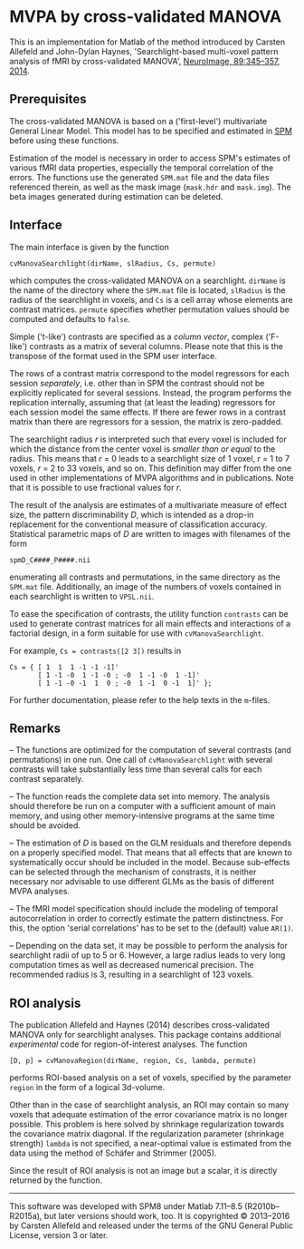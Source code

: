 # MVPA by cross-validated MANOVA

This is an implementation for Matlab of the method introduced by Carsten
Allefeld and John-Dylan Haynes, 'Searchlight-based multi-voxel pattern analysis
of fMRI by cross-validated MANOVA', [NeuroImage, 89:345–357,
2014](http://dx.doi.org/10.1016/j.neuroimage.2013.11.043).


## Prerequisites

The cross-validated MANOVA is based on a ('first-level') multivariate General
Linear Model. This model has to be specified and estimated in
[SPM](http://www.fil.ion.ucl.ac.uk/spm/) before using these functions.

Estimation of the model is necessary in order to access SPM's estimates of
various fMRI data properties, especially the temporal correlation of the
errors. The functions use the generated `SPM.mat` file and the data files
referenced therein, as well as the mask image (`mask.hdr` and `mask.img`).
The beta images generated during estimation can be deleted.


## Interface

The main interface is given by the function

    cvManovaSearchlight(dirName, slRadius, Cs, permute)

which computes the cross-validated MANOVA on a searchlight. `dirName` is the
name of the directory where the `SPM.mat` file is located, `slRadius` is the
radius of the searchlight in voxels, and `Cs` is a cell array whose elements
are contrast matrices. `permute` specifies whether permutation values should
be computed and defaults to `false`.

Simple ('t-like') contrasts are specified as a *column vector*, complex
('F-like') contrasts as a matrix of several columns. Please note that this is
the transpose of the format used in the SPM user interface.

The rows of a contrast matrix correspond to the model regressors for each
session *separately*, i.e. other than in SPM the contrast should not be
explicitly replicated for several sessions. Instead, the program performs the
replication internally, assuming that (at least the leading) regressors for
each session model the same effects. If there are fewer rows in a contrast
matrix than there are regressors for a session, the matrix is zero-padded.

The searchlight radius *r* is interpreted such that every voxel is included
for which the distance from the center voxel is *smaller than or equal* to the
radius. This means that *r* = 0 leads to a searchlight size of 1 voxel,
*r* = 1 to 7 voxels, *r* = 2 to 33 voxels, and so on. This definition may
differ from the one used in other implementations of MVPA algorithms and in
publications. Note that it is possible to use fractional values for *r*.

The result of the analysis are estimates of a multivariate measure of effect
size, the pattern discriminability *D*, which is intended as a drop-in
replacement for the conventional measure of classification accuracy.
Statistical parametric maps of *D* are written to images with filenames
of the form

    spmD_C####_P####.nii

enumerating all contrasts and permutations, in the same directory as the
`SPM.mat` file. Additionally, an image of the numbers of voxels contained in
each searchlight is written to `VPSL.nii`.

To ease the specification of contrasts, the utility function `contrasts` can
be used to generate contrast matrices for all main effects and interactions of
a factorial design, in a form suitable for use with `cvManovaSearchlight`.

For example, `Cs = contrasts([2 3])` results in

    Cs = { [ 1  1  1 -1 -1 -1]'
           [ 1 -1 -0  1 -1 -0 ; -0  1 -1 -0  1 -1]'
           [ 1 -1 -0 -1  1  0 ; -0  1 -1  0 -1  1]' };

For further documentation, please refer to the help texts in the `m`-files.


## Remarks

– The functions are optimized for the computation of several contrasts (and
permutations) in one run. One call of `cvManovaSearchlight` with several
contrasts will take substantially less time than several calls for each
contrast separately.

– The function reads the complete data set into memory. The analysis should
therefore be run on a computer with a sufficient amount of main memory, and
using other memory-intensive programs at the same time should be avoided.

– The estimation of *D* is based on the GLM residuals and therefore depends
on a properly specified model. That means that all effects that are known to
systematically occur should be included in the model. Because sub-effects
can be selected through the mechanism of constrasts, it is neither necessary
nor advisable to use different GLMs as the basis of different MVPA analyses.

– The fMRI model specification should include the modeling of temporal
autocorrelation in order to correctly estimate the pattern distinctness. For
this, the option 'serial correlations' has to be set to the (default) value
`AR(1)`.

– Depending on the data set, it may be possible to perform the analysis for
searchlight radii of up to 5 or 6. However, a large radius leads to very long
computation times as well as decreased numerical precision. The recommended
radius is 3, resulting in a searchlight of 123 voxels.


## ROI analysis

The publication Allefeld and Haynes (2014) describes cross-validated MANOVA
only for searchlight analyses. This package contains additional *experimental*
code for region-of-interest analyses. The function 

    [D, p] = cvManovaRegion(dirName, region, Cs, lambda, permute)

performs ROI-based analysis on a set of voxels, specified by the parameter
`region` in the form of a logical 3d-volume.

Other than in the case of searchlight analysis, an ROI may contain so many
voxels that adequate estimation of the error covariance matrix is no longer
possible. This problem is here solved by shrinkage regularization towards the
covariance matrix diagonal. If the regularization parameter (shrinkage
strength) `lambda` is not specified, a near-optimal value is estimated from the
data using the method of Schäfer and Strimmer (2005).

Since the result of ROI analysis is not an image but a scalar, it is directly
returned by the function.


***


This software was developed with SPM8 under Matlab 7.11–8.5 (R2010b–R2015a),
but later versions should work, too. It is copyrighted © 2013–2016 by Carsten
Allefeld and released under the terms of the GNU General Public License,
version 3 or later.

